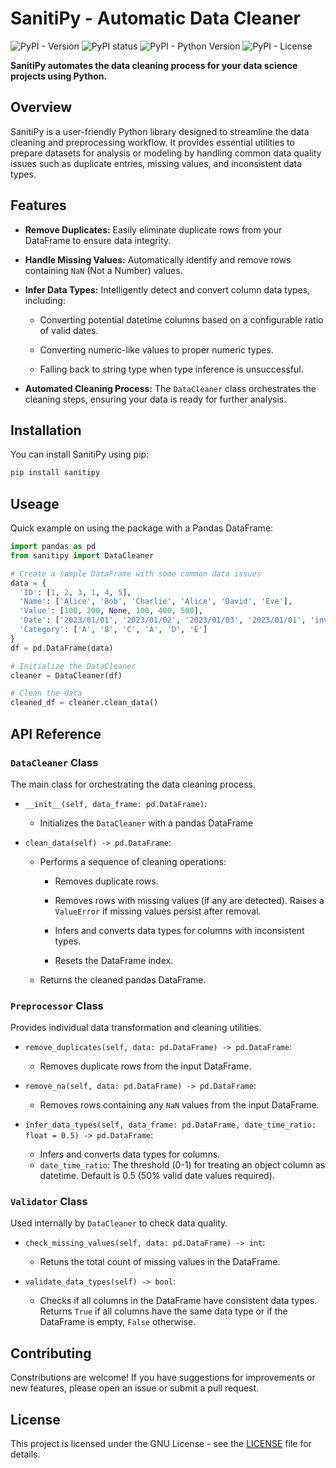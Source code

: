 # SanitiPy - Automatic Data Cleaner
<!-- Badges go here -->
![PyPI - Version](https://img.shields.io/pypi/v/sanitipy?style=for-the-badge)
![PyPI status](https://img.shields.io/pypi/status/sanitipy?style=for-the-badge)
![PyPI - Python Version](https://img.shields.io/pypi/pyversions/sanitipy?style=for-the-badge)
![PyPI - License](https://img.shields.io/pypi/l/sanitipy?style=for-the-badge)

**SanitiPy automates the data cleaning process for your data science projects using Python.**

## Overview
SanitiPy is a user-friendly Python library designed to streamline the data cleaning and preprocessing workflow. It provides essential utilities to prepare datasets for analysis or modeling by handling common data quality issues such as duplicate entries, missing values, and inconsistent data types.

## Features
- **Remove Duplicates:** Easily eliminate duplicate rows from your DataFrame to ensure data integrity.

- **Handle Missing Values:** Automatically identify and remove rows containing `NaN` (Not a Number) values.

- **Infer Data Types:** Intelligently detect and convert column data types, including:
  - Converting potential datetime columns based on a configurable ratio of valid dates.
  
  - Converting numeric-like values to proper numeric types.
  
  - Falling back to string type when type inference is unsuccessful.

- **Automated Cleaning Process:** The `DataCleaner` class orchestrates the cleaning steps, ensuring your data is ready for further analysis.

## Installation
You can install SanitiPy using pip:

```zsh
pip install sanitipy
```

## Useage
Quick example on using the package with a Pandas DataFrame:

```python
import pandas as pd
from sanitipy import DataCleaner

# Create a sample DataFrame with some common data issues
data = {
  'ID': [1, 2, 3, 1, 4, 5],
  'Name': ['Alice', 'Bob', 'Charlie', 'Alice', 'David', 'Eve'],
  'Value': [100, 200, None, 100, 400, 500],
  'Date': ['2023/01/01', '2023/01/02', '2023/01/03', '2023/01/01', 'invalid-date', '2023/01/05'],
  'Category': ['A', 'B', 'C', 'A', 'D', 'E']
}
df = pd.DataFrame(data)

# Initialize the DataCleaner
cleaner = DataCleaner(df)

# Clean the data
cleaned_df = cleaner.clean_data()
```

## API Reference
### `DataCleaner` Class
The main class for orchestrating the data cleaning process.

- `__init__(self, data_frame: pd.DataFrame)`:
  - Initializes the `DataCleaner` with a pandas DataFrame

- `clean_data(self) -> pd.DataFrame`:
  - Performs a sequence of cleaning operations:
    - Removes duplicate rows.
    
    - Removes rows with missing values (if any are detected). Raises a `ValueError` if missing values persist after removal.

    - Infers and converts data types for columns with inconsistent types.

    - Resets the DataFrame index.
  - Returns the cleaned pandas DataFrame.

### `Preprocessor` Class
Provides individual data transformation and cleaning utilities.

- `remove_duplicates(self, data: pd.DataFrame) -> pd.DataFrame`:
  - Removes duplicate rows from the input DataFrame.

- `remove_na(self, data: pd.DataFrame) -> pd.DataFrame`:
  - Removes rows containing any `NaN` values from the input DataFrame.

- `infer_data_types(self, data_frame: pd.DataFrame, date_time_ratio: float = 0.5) -> pd.DataFrame`:
  - Infers and converts data types for columns.
  - `date_time_ratio`: The threshold (0-1) for treating an object column as datetime. Default is 0.5 (50% valid date values required).

### `Validator` Class
Used internally by `DataCleaner` to check data quality.

- `check_missing_values(self, data: pd.DataFrame) -> int`:
  -  Retuns the total count of missing values in the DataFrame.

- `validate_data_types(self) -> bool`:
  - Checks if all columns in the DataFrame have consistent data types. Returns `True` if all columns have the same data type or if the DataFrame is empty, `False` otherwise.

## Contributing
Constributions are welcome! If you have suggestions for improvements or new features, please open an issue or submit a pull request.

## License
This project is licensed under the GNU License - see the [LICENSE](./LICENSE) file for details.
